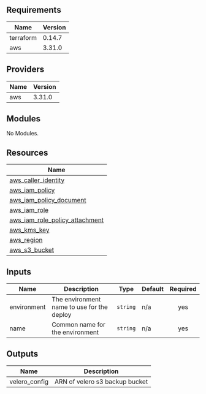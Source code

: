 ## Requirements

| Name | Version |
|------|---------|
| terraform | 0.14.7 |
| aws | 3.31.0 |

## Providers

| Name | Version |
|------|---------|
| aws | 3.31.0 |

## Modules

No Modules.

## Resources

| Name |
|------|
| [aws_caller_identity](https://registry.terraform.io/providers/hashicorp/aws/3.31.0/docs/data-sources/caller_identity) |
| [aws_iam_policy](https://registry.terraform.io/providers/hashicorp/aws/3.31.0/docs/resources/iam_policy) |
| [aws_iam_policy_document](https://registry.terraform.io/providers/hashicorp/aws/3.31.0/docs/data-sources/iam_policy_document) |
| [aws_iam_role](https://registry.terraform.io/providers/hashicorp/aws/3.31.0/docs/resources/iam_role) |
| [aws_iam_role_policy_attachment](https://registry.terraform.io/providers/hashicorp/aws/3.31.0/docs/resources/iam_role_policy_attachment) |
| [aws_kms_key](https://registry.terraform.io/providers/hashicorp/aws/3.31.0/docs/resources/kms_key) |
| [aws_region](https://registry.terraform.io/providers/hashicorp/aws/3.31.0/docs/data-sources/region) |
| [aws_s3_bucket](https://registry.terraform.io/providers/hashicorp/aws/3.31.0/docs/resources/s3_bucket) |

## Inputs

| Name | Description | Type | Default | Required |
|------|-------------|------|---------|:--------:|
| environment | The environment name to use for the deploy | `string` | n/a | yes |
| name | Common name for the environment | `string` | n/a | yes |

## Outputs

| Name | Description |
|------|-------------|
| velero\_config | ARN of velero s3 backup bucket |
